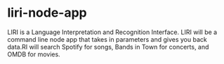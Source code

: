 # liri-node-app
LIRI is a Language Interpretation and Recognition Interface. LIRI will be a command line node app that takes in parameters and gives you back data.RI will search Spotify for songs, Bands in Town for concerts, and OMDB for movies.
